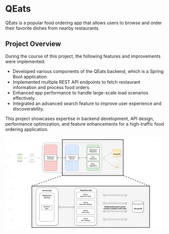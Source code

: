 # QEats

QEats is a popular food ordering app that allows users to browse and order their favorite dishes from nearby restaurants.

## Project Overview

During the course of this project, the following features and improvements were implemented:

- Developed various components of the QEats backend, which is a Spring Boot application.
- Implemented multiple REST API endpoints to fetch restaurant information and process food orders.
- Enhanced app performance to handle large-scale load scenarios effectively.
- Integrated an advanced search feature to improve user experience and discoverability.

This project showcases expertise in backend development, API design, performance optimization, and feature enhancements for a high-traffic food ordering application.

<img src="qeats-backend-architecture.png" alt="QEats Backend Architecture" width="1000">
